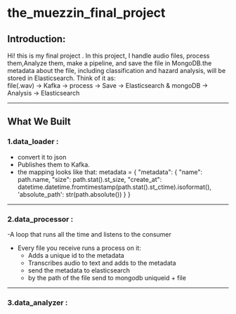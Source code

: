 # the_muezzin_final_project

## Introduction:
Hi! this is my final project . In this project, I handle audio files, process them,Analyze them, make a pipeline, and save the file in MongoDB.the metadata about the file, including classification and hazard analysis, will be stored in Elasticsearch.
Think of it as:  
file(.wav) → Kafka → process → Save → Elasticsearch & mongoDB → Analysis → Elasticsearch

---

## What We Built

### 1.data_loader :

- convert it to json
- Publishes them to Kafka.
- the mapping looks like that:
   metadata = {
            "metadata": {
                "name": path.name,
                "size": path.stat().st_size,
                "create_at": datetime.datetime.fromtimestamp(path.stat().st_ctime).isoformat(),
                'absolute_path': str(path.absolute())
            }
        }

---
### 2.data_processor :
-A loop that runs all the time and listens to the consumer
  - Every file you receive runs a process on it:
    - Adds a unique id to the metadata
    - Transcribes audio to text and adds to the metadata
    - send the metadata to elasticsearch
    - by the path of the file send to mongodb uniqueid + file
      
---
### 3.data_analyzer :




   
   


   




